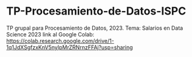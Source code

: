 # TP-Procesamiento-de-Datos-ISPC
TP grupal para Procesamiento de Datos, 2023. Tema: Salarios en Data Science 2023
link al Google Colab: https://colab.research.google.com/drive/1-1q1JdXSgfzxKnV5nyIpMrZRNrnzFFAj?usp=sharing
